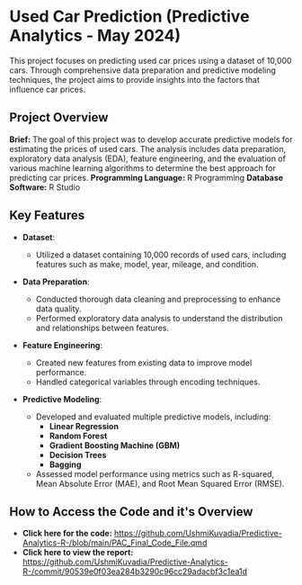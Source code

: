 # Used Car Prediction (Predictive Analytics - May 2024)

This project focuses on predicting used car prices using a dataset of 10,000 cars. Through comprehensive data preparation and predictive modeling techniques, the project aims to provide insights into the factors that influence car prices.

## Project Overview

**Brief:** The goal of this project was to develop accurate predictive models for estimating the prices of used cars. The analysis includes data preparation, exploratory data analysis (EDA), feature engineering, and the evaluation of various machine learning algorithms to determine the best approach for predicting car prices.
**Programming Language:** R Programming
**Database Software:** R Studio

## Key Features

- **Dataset**: 
  - Utilized a dataset containing 10,000 records of used cars, including features such as make, model, year, mileage, and condition.

- **Data Preparation**:
  - Conducted thorough data cleaning and preprocessing to enhance data quality.
  - Performed exploratory data analysis to understand the distribution and relationships between features.

- **Feature Engineering**:
  - Created new features from existing data to improve model performance.
  - Handled categorical variables through encoding techniques.

- **Predictive Modeling**:
  - Developed and evaluated multiple predictive models, including:
    - **Linear Regression**
    - **Random Forest**
    - **Gradient Boosting Machine (GBM)**
    - **Decision Trees**
    - **Bagging**
  - Assessed model performance using metrics such as R-squared, Mean Absolute Error (MAE), and Root Mean Squared Error (RMSE).

## How to Access the Code and it's Overview
- **Click here for the code:** https://github.com/UshmiKuvadia/Predictive-Analytics-R-/blob/main/PAC_Final_Code_File.qmd
- **Click here to view the report:** https://github.com/UshmiKuvadia/Predictive-Analytics-R-/commit/90539e0f03ea284b3290c96cc29adacbf3c1ea1d
